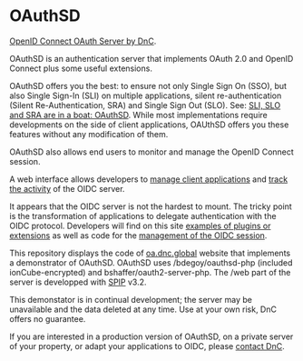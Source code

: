 # OAuthSD
<a href="https://oa.dnc.global">OpenID Connect OAuth Server by DnC</a>.

OAuthSD is an authentication server that implements OAuth 2.0 and OpenID Connect plus some useful extensions.

OAuthSD offers you the best: to ensure not only Single Sign On (SSO), but also Single Sign-In (SLI) on multiple applications, silent re-authentication (Silent Re-Authentication, SRA) and Single Sign Out (SLO). 
See: <a href="https://oa.dnc.global/web/-OpenID-Connect-SSO-management-de-session-etc-.html#slisloetsrasontdansunbateauoauthsd">SLI, SLO and SRA are in a boat: OAuthSD</a>. 
While most implementations require developments on the side of client applications, OAUthSD offers you these features without any modification of them. 

OAuthSD also allows end users to monitor and manage the OpenID Connect session.

A web interface allows developers to <a href="https://oa.dnc.global/web/spip.php?page=gerer">manage client applications</a> and <a href="https://oa.dnc.global/web/spip.php?page=gerer">track the activity</a> of the OIDC server. 

It appears that the OIDC server is not the hardest to mount. The tricky point is the transformation of applications to delegate authentication with the OIDC protocol. Developers will find on this site <a href="https://oa.dnc.global/web/?rubrique19">examples of plugins or extensions</a> as well as code for the <a href="https://oa.dnc.global/web/?rubrique27">management of the OIDC session</a>.

This repository displays the code of <a href="https://oa.dnc.global">oa.dnc.global</a> website that implements a demonstrator of OAuthSD. OAuthSD uses /bdegoy/oauthsd-php (included ionCube-encrypted) and bshaffer/oauth2-server-php.
The /web part of the server is developped with <a href="https://boussole.spip.net/">SPIP</a> v3.2.  

This demonstator is in continual development; the server may be unavailable and the data deleted at any time. Use at your own risk, DnC offers no guarantee.

If you are interested in a production version of OAuthSD, on a private server of your property, or adapt your applications to OIDC, please <a href="https://oa.dnc.global/web/auteur1">contact DnC</a>. 



